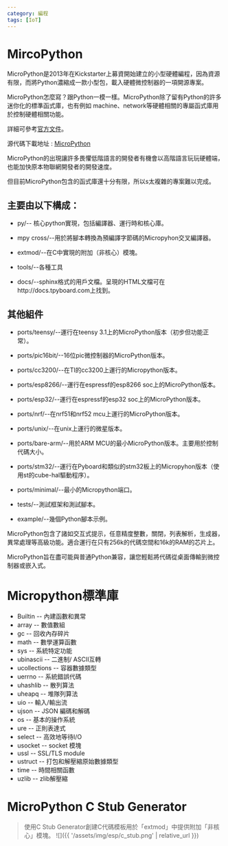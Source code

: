 ```yaml
---
category: 編程 
tags: [IoT]
---
```


# MircoPython

MicroPython是2013年在Kickstarter上募資開始建立的小型硬體編程，因為資源有限，而將Python濃縮成一款小型包，載入硬體微控制器的一項開源專案。

MicroPython怎麼寫？跟Python一模一樣。MicroPython除了留有Python的許多迷你化的標準函式庫，也有例如 machine、network等硬體相關的專屬函式庫用於控制硬體相關功能。

詳細可參考[官方文件](https://docs.python.org/zh-tw)。

源代碼下載地址 : [MicroPython](https://micropython.org/download/)

MicroPython的出現讓許多畏懼低階語言的開發者有機會以高階語言玩玩硬體端，也能加快原本物聯網開發者的開發速度。

但目前MicroPython包含的函式庫還十分有限，所以s太複雜的專案難以完成。

## 主要由以下構成：

  - py/-- 核心python實現，包括編譯器、運行時和核心庫。

  - mpy cross/--用於將腳本轉換為預編譯字節碼的Micropyhon交叉編譯器。

  - extmod/--在C中實現的附加（非核心）模塊。

  - tools/--各種工具

  - docs/--sphinx格式的用戶文檔。呈現的HTML文檔可在http://docs.tpyboard.com上找到。

## 其他組件

  - ports/teensy/--運行在teensy 3.1上的MicroPython版本（初步但功能正常）。

  - ports/pic16bit/--16位pic微控制器的MicroPython版本。

  - ports/cc3200/--在TI的cc3200上運行的Micropython版本。

  - ports/esp8266/--運行在espressf的esp8266 soc上的MicroPython版本。

  - ports/esp32/--運行在espressf的esp32 soc上的MicroPython版本。

  - ports/nrf/--在nrf51和nrf52 mcu上運行的MicroPython版本。

  - ports/unix/--在unix上運行的微星版本。

  - ports/bare-arm/--用於ARM MCU的最小MicroPython版本。主要用於控制代碼大小。

  - ports/stm32/--運行在Pyboard和類似的stm32板上的Micropyhon版本（使用st的cube-hal驅動程序）。

  - ports/minimal/--最小的Micropython端口。

  - tests/--測試框架和測試腳本。

  - example/--幾個Python腳本示例。

MicroPython包含了諸如交互式提示，任意精度整數，關閉，列表解析，生成器，異常處理等高級功能。適合運行在只有256k的代碼空間和16k的RAM的芯片上。 

MicroPython旨在盡可能與普通Python兼容，讓您輕鬆將代碼從桌面傳輸到微控制器或嵌入式。

# Micropython標準庫

- Builtin -- 內建函數和異常
- array -- 數值數組
- gc -- 回收內存碎片
- math -- 數學運算函數
- sys -- 系統特定功能
- ubinascii -- 二進制/ ASCII互轉
- ucollections -- 容器數據類型
- uerrno -- 系統錯誤代碼
- uhashlib -- 散列算法
- uheapq -- 堆隊列算法
- uio -- 輸入/輸出流
- ujson -- JSON 編碼和解碼
- os -- 基本的操作系統
- ure -- 正則表達式
- select -- 高效地等待I/O
- usocket -- socket 模塊
- ussl -- SSL/TLS module
- ustruct -- 打包和解壓縮原始數據類型
- time -- 時間相關函數
- uzlib -- zlib解壓縮

# MicroPython C Stub Generator

> 使用C Stub Generator創建C代碼模板用於「extmod」中提供附加「非核心」模塊。
![]({{ '/assets/img/esp/c_stub.png' | relative_url }})
